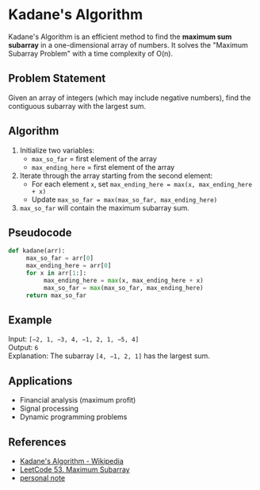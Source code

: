 # Kadane's Algorithm

Kadane's Algorithm is an efficient method to find the **maximum sum subarray** in a one-dimensional array of numbers. It solves the "Maximum Subarray Problem" with a time complexity of O(n).

## Problem Statement

Given an array of integers (which may include negative numbers), find the contiguous subarray with the largest sum.

## Algorithm

1. Initialize two variables:
    - `max_so_far` = first element of the array
    - `max_ending_here` = first element of the array
2. Iterate through the array starting from the second element:
    - For each element `x`, set `max_ending_here = max(x, max_ending_here + x)`
    - Update `max_so_far = max(max_so_far, max_ending_here)`
3. `max_so_far` will contain the maximum subarray sum.

## Pseudocode

```python
def kadane(arr):
     max_so_far = arr[0]
     max_ending_here = arr[0]
     for x in arr[1:]:
          max_ending_here = max(x, max_ending_here + x)
          max_so_far = max(max_so_far, max_ending_here)
     return max_so_far
```

## Example

Input: `[−2, 1, −3, 4, −1, 2, 1, −5, 4]`  
Output: `6`  
Explanation: The subarray `[4, −1, 2, 1]` has the largest sum.

## Applications

- Financial analysis (maximum profit)
- Signal processing
- Dynamic programming problems

## References

- [Kadane's Algorithm - Wikipedia](https://en.wikipedia.org/wiki/Maximum_subarray_problem)
- [LeetCode 53. Maximum Subarray](https://leetcode.com/problems/maximum-subarray/)
- [personal note](https://www.icloud.com/notes/0f5JMUYqXO5OTHLI9s4MWeteg#Kadane's_Algorithms-)
